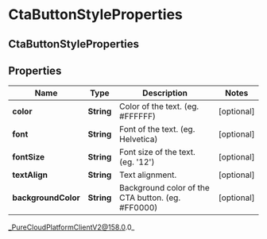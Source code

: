 # CtaButtonStyleProperties

## CtaButtonStyleProperties

## Properties

|Name | Type | Description | Notes|
|------------ | ------------- | ------------- | -------------|
| **color** | **String** | Color of the text. (eg. #FFFFFF) | [optional] |
| **font** | **String** | Font of the text. (eg. Helvetica) | [optional] |
| **fontSize** | **String** | Font size of the text. (eg. &#39;12&#39;) | [optional] |
| **textAlign** | **String** | Text alignment. | [optional] |
| **backgroundColor** | **String** | Background color of the CTA button. (eg. #FF0000) | [optional] |



_PureCloudPlatformClientV2@158.0.0_
